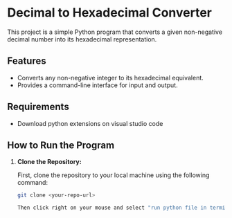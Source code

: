 # Decimal to Hexadecimal Converter

This project is a simple Python program that converts a given non-negative decimal number into its hexadecimal representation.

## Features

- Converts any non-negative integer to its hexadecimal equivalent.
- Provides a command-line interface for input and output.

## Requirements

- Download python extensions on visual studio code

## How to Run the Program

1. **Clone the Repository:**

   First, clone the repository to your local machine using the following command:

   ```bash
   git clone <your-repo-url>

   Then click right on your mouse and select "run python file in terminal"
